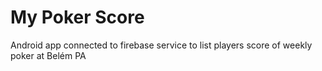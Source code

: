 # My Poker Score
Android app connected to firebase service to list players score of weekly poker at Belém PA
